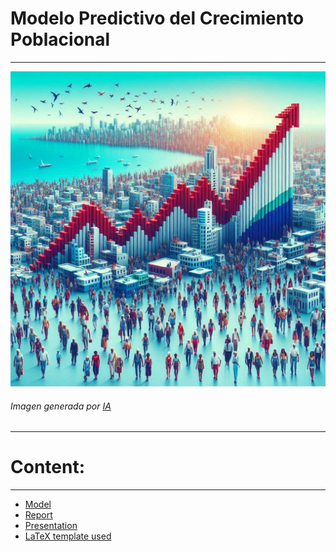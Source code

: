 # Modelo Predictivo del Crecimiento Poblacional
---

![](img/cuba1.jpeg)

###### Imagen generada por [IA](https://copilot.microsoft.com/images/create?)
---
# Content:
---
* [Model](modelo.ipynb)
* [Report](Informe.pdf)
* [Presentation](Presentacion.pdf)
* [LaTeX template used](plantilla)